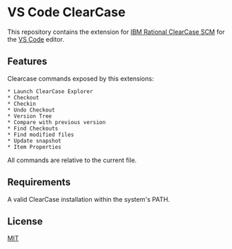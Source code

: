 # VS Code ClearCase

This repository contains the extension for [IBM Rational ClearCase SCM](http://www-03.ibm.com/software/products/en/clearcase) for the [VS Code](https://code.visualstudio.com) editor.

## Features

Clearcase commands exposed by this extensions:

    * Launch ClearCase Explorer
    * Checkout
    * Checkin
    * Undo Checkout
    * Version Tree
    * Compare with previous version
    * Find Checkouts
    * Find modified files
    * Update snapshot
    * Item Properties

All commands are relative to the current file.

## Requirements

A valid ClearCase installation within the system's PATH.

## License
[MIT](LICENSE)
